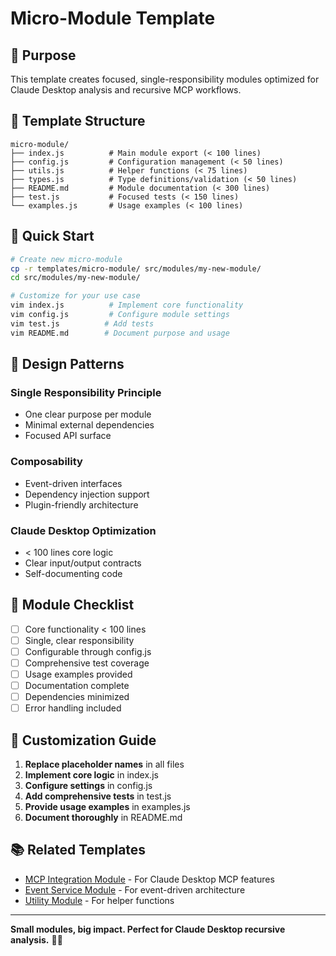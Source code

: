# Micro-Module Template

## 🎯 Purpose

This template creates focused, single-responsibility modules optimized for Claude Desktop analysis and recursive MCP workflows.

## 📁 Template Structure

```
micro-module/
├── index.js          # Main module export (< 100 lines)
├── config.js         # Configuration management (< 50 lines)
├── utils.js          # Helper functions (< 75 lines)
├── types.js          # Type definitions/validation (< 50 lines)
├── README.md         # Module documentation (< 300 lines)
├── test.js           # Focused tests (< 150 lines)
└── examples.js       # Usage examples (< 100 lines)
```

## 🚀 Quick Start

```bash
# Create new micro-module
cp -r templates/micro-module/ src/modules/my-new-module/
cd src/modules/my-new-module/

# Customize for your use case
vim index.js          # Implement core functionality
vim config.js         # Configure module settings
vim test.js          # Add tests
vim README.md        # Document purpose and usage
```

## 🧩 Design Patterns

### **Single Responsibility Principle**
- One clear purpose per module
- Minimal external dependencies
- Focused API surface

### **Composability**
- Event-driven interfaces
- Dependency injection support
- Plugin-friendly architecture

### **Claude Desktop Optimization**
- < 100 lines core logic
- Clear input/output contracts
- Self-documenting code

## 📝 Module Checklist

- [ ] Core functionality < 100 lines
- [ ] Single, clear responsibility
- [ ] Configurable through config.js
- [ ] Comprehensive test coverage
- [ ] Usage examples provided
- [ ] Documentation complete
- [ ] Dependencies minimized
- [ ] Error handling included

## 🔧 Customization Guide

1. **Replace placeholder names** in all files
2. **Implement core logic** in index.js
3. **Configure settings** in config.js
4. **Add comprehensive tests** in test.js
5. **Provide usage examples** in examples.js
6. **Document thoroughly** in README.md

## 📚 Related Templates

- [MCP Integration Module](../mcp-integration/) - For Claude Desktop MCP features
- [Event Service Module](../event-service/) - For event-driven architecture
- [Utility Module](../utility-module/) - For helper functions

---

**Small modules, big impact. Perfect for Claude Desktop recursive analysis.** 🧠✨